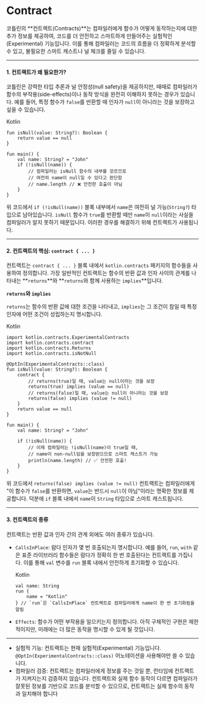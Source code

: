 # Contract

코틀린의 \*\*컨트랙트(Contracts)\*\*는 컴파일러에게 함수가 어떻게 동작하는지에 대한 추가 정보를 제공하여, 코드를 더 안전하고 스마트하게 만들어주는 실험적인(Experimental) 기능입니다. 이를 통해 컴파일러는 코드의 흐름을 더 정확하게 분석할 수 있고, 불필요한 스마트 캐스트나 널 체크를 줄일 수 있습니다.

***

#### 1. 컨트랙트가 왜 필요한가?

코틀린은 강력한 타입 추론과 널 안정성(null safety)을 제공하지만, 때때로 컴파일러가 함수의 부작용(side-effects)이나 동작 방식을 완전히 이해하지 못하는 경우가 있습니다. 예를 들어, 특정 함수가 `false`를 반환할 때 인자가 `null`이 아니라는 것을 보장하고 싶을 수 있습니다.

Kotlin

```
fun isNull(value: String?): Boolean {
    return value == null
}

fun main() {
    val name: String? = "John"
    if (!isNull(name)) {
        // 컴파일러는 isNull 함수의 내부를 모르므로
        // 여전히 name이 null일 수 있다고 판단함
        // name.length // ❌ 안전한 호출이 아님
    }
}
```

위 코드에서 `if (!isNull(name))` 블록 내부에서 `name`은 여전히 널 가능(`String?`) 타입으로 남아있습니다. `isNull` 함수가 `true`를 반환할 때만 `name`이 `null`이라는 사실을 컴파일러가 알지 못하기 때문입니다. 이러한 경우를 해결하기 위해 컨트랙트가 사용됩니다.

***

#### 2. 컨트랙트의 핵심: `contract { ... }`

컨트랙트는 `contract { ... }` 블록 내에서 `kotlin.contracts` 패키지의 함수들을 사용하여 정의합니다. 가장 일반적인 컨트랙트는 함수의 반환 값과 인자 사이의 관계를 나타내는 \*\*`returns`\*\*와 \*\*`returns`와 함께 사용하는 `implies`\*\*입니다.

**`returns`와 `implies`**

`returns`는 함수의 반환 값에 대한 조건을 나타내고, `implies`는 그 조건이 참일 때 특정 인자에 어떤 조건이 성립하는지 명시합니다.

Kotlin

```
import kotlin.contracts.ExperimentalContracts
import kotlin.contracts.contract
import kotlin.contracts.Returns
import kotlin.contracts.isNotNull

@OptIn(ExperimentalContracts::class)
fun isNull(value: String?): Boolean {
    contract {
        // returns(true)일 때, value는 null이라는 것을 보장
        returns(true) implies (value == null)
        // returns(false)일 때, value는 null이 아니라는 것을 보장
        returns(false) implies (value != null)
    }
    return value == null
}

fun main() {
    val name: String? = "John"

    if (!isNull(name)) {
        // 이제 컴파일러는 !isNull(name)이 true일 때,
        // name이 non-null임을 보장받으므로 스마트 캐스트가 가능
        println(name.length) // ✅ 안전한 호출!
    }
}
```

위 코드에서 `returns(false) implies (value != null)` 컨트랙트는 컴파일러에게 "이 함수가 `false`를 반환하면, `value`는 반드시 `null`이 아님"이라는 명확한 정보를 제공합니다. 덕분에 `if` 블록 내에서 `name`이 `String` 타입으로 스마트 캐스트됩니다.

***

#### 3. 컨트랙트의 종류

컨트랙트는 반환 값과 인자 간의 관계 외에도 여러 종류가 있습니다.

*   `CallsInPlace`: 람다 인자가 몇 번 호출되는지 명시합니다. 예를 들어, `run`, `with` 같은 표준 라이브러리 함수들은 람다가 정확히 한 번 호출된다는 컨트랙트를 가집니다. 이를 통해 `val` 변수를 `run` 블록 내에서 안전하게 초기화할 수 있습니다.

    Kotlin

    ```
    val name: String
    run {
        name = "Kotlin"
    } // `run`은 `CallsInPlace` 컨트랙트로 컴파일러에게 name이 한 번 초기화됨을 알림
    ```
* `Effects`: 함수가 어떤 부작용을 일으키는지 정의합니다. 아직 구체적인 구현은 제한적이지만, 미래에는 더 많은 동작을 명시할 수 있게 될 것입니다.

***



* 실험적 기능: 컨트랙트는 현재 실험적(Experimental) 기능입니다. `@OptIn(ExperimentalContracts::class)` 어노테이션을 사용해야만 쓸 수 있습니다.
* 컴파일러 검증: 컨트랙트는 컴파일러에게 정보를 주는 것일 뿐, 런타임에 컨트랙트가 지켜지는지 검증하지 않습니다. 컨트랙트와 실제 함수 동작이 다르면 컴파일러가 잘못된 정보를 기반으로 코드를 분석할 수 있으므로, 컨트랙트는 실제 함수의 동작과 일치해야 합니다
